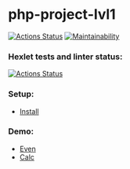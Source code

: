 # php-project-lvl1

[![Actions Status](https://github.com/algins/php-project-lvl1/workflows/CI/badge.svg)](https://github.com/algins/php-project-lvl1/actions)
[![Maintainability](https://api.codeclimate.com/v1/badges/a99a88d28ad37a79dbf6/maintainability)](https://codeclimate.com/github/algins/php-project-lvl1/maintainability)

### Hexlet tests and linter status:
[![Actions Status](https://github.com/algins/php-project-lvl1/workflows/hexlet-check/badge.svg)](https://github.com/algins/php-project-lvl1/actions)

### Setup:
* [Install](https://asciinema.org/a/aajmKqSMfaieJtLMhJ3Z3t5Mp)

### Demo:
* [Even](https://asciinema.org/a/S9WD17tSsjID3Vf5Stl6GV61b)
* [Calc](https://asciinema.org/a/ukspYTyMtlBNFwzrY2euHN3XM)
